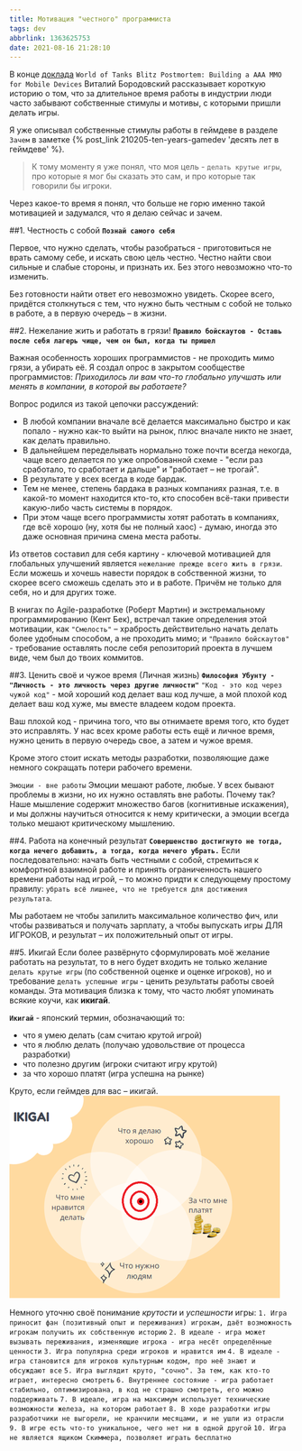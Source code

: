 ```yaml
---
title: Мотивация "честного" программиста
tags: dev
abbrlink: 1363625753
date: 2021-08-16 21:28:10
---
```


В конце [доклада](https://gdcvault.com/play/1022375/World-of-Tanks-Blitz-Postmortem) `World of Tanks Blitz Postmortem: Building a AAA MMO for Mobile Devices` Виталий Бородовский рассказывает короткую историю о том, что за длительное время работы в индустрии люди часто забывают собственные стимулы и мотивы, с которыми пришли делать игры.

Я уже описывал собственные стимулы работы в геймдеве в разделе `Зачем` в заметке {% post_link 210205-ten-years-gamedev 'десять лет в геймдеве' %}.

>К тому моменту я уже понял, что моя цель - `делать крутые игры`, про которые я мог бы сказать это сам, и про которые так говорили бы игроки.

Через какое-то время я понял, что больше не горю именно такой мотивацией и задумался, что я делаю сейчас и зачем.
<!-- more -->

##1. Честность с собой
**`Познай самого себя`**

Первое, что нужно сделать, чтобы разобраться - приготовиться не врать самому себе, и искать свою цель честно. Честно найти свои сильные и слабые стороны, и признать их. Без этого невозможно что-то изменить.

Без готовности найти ответ его невозможно увидеть. Скорее всего, придётся столкнуться с тем, что нужно быть честным с собой не только в работе, а в первую очередь – в жизни.

##2. Нежелание жить и работать в грязи!
**`Правило бойскаутов - Оставь после себя лагерь чище, чем он был, когда ты пришел`**

Важная особенность хороших программистов - не проходить мимо грязи, а убирать её. Я создал опрос в закрытом сообществе программистов: *Приходилось ли вам что-то глобально улучшать или менять в компании, в которой вы работаете?*

Вопрос родился из такой цепочки рассуждений:
- В любой компании вначале всё делается максимально быстро и как попало - нужно как-то выйти на рынок, плюс вначале никто не знает, как делать правильно.
- В дальнейшем переделывать нормально тоже почти всегда некогда, чаще всего делается по уже опробованной схеме - "если раз сработало, то сработает и дальше" и "работает – не трогай".
- В результате у всех всегда в коде бардак.
- Тем не менее, степень бардака в разных компаниях разная, т.е. в какой-то момент находится кто-то, кто способен всё-таки привести какую-либо часть системы в порядок.
- При этом чаще всего программисты хотят работать в компаниях, где всё хорошо (ну, хотя бы не полный хаос) - думаю, иногда это даже основная причина смена места работы.

Из ответов составил для себя картину - ключевой мотивацией для глобальных улучшений является `нежелание прежде всего жить в грязи`. Если можешь и хочешь навести порядок в собственной жизни, то скорее всего сможешь сделать это и в работе. Причём не только для себя, но и для других тоже.

В книгах по Agile-разработке (Роберт Мартин) и экстремальному программированию (Кент Бек), встречал такие определения этой мотивации, как `"Смелость"` – храбрость действительно начать делать более удобным способом, а не проходить мимо; и `"Правило бойскаутов"` - требование оставлять после себя репозиторий проекта в лучшем виде, чем был до твоих коммитов.

##3. Ценить своё и чужое время (Личная жизнь)
**`Философия Убунту - "Личность - это личность через другие личности"`**
`"Код - это код через чужой код"` - мой хороший код делает ваш код лучше, а мой плохой код делает ваш код хуже, мы вместе владеем кодом проекта.

Ваш плохой код - причина того, что вы отнимаете время того, кто будет это исправлять. У нас всех кроме работы есть ещё и личное время, нужно ценить в первую очередь свое, а затем и чужое время.

Кроме этого стоит искать методы разработки, позволяющие даже немного сокращать потери рабочего времени.

`Эмоции - вне работы`
Эмоции мешают работе, любые. У всех бывают проблемы в жизни, но их нужно оставлять вне работы. Почему так? Наше мышление содержит множество багов (когнитивные искажения), и мы должны научиться относится к нему критически, а эмоции всегда только мешают критическому мышлению.

##4. Работа на конечный результат
**`Совершенство достигнуто не тогда, когда нечего добавить, а тогда, когда нечего убрать.`**
Если последовательно: начать быть честными с собой, стремиться к комфортной взаимной работе и принять ограниченность нашего времени работы над игрой, – то можно придти к следующему простому правилу: `убрать всё лишнее, что не требуется для достижения результата`.

Мы работаем не чтобы запилить максимальное количество фич, или чтобы развиваться и получать зарплату, а чтобы выпускать игры ДЛЯ ИГРОКОВ, и результат – их положительный опыт от игры.


##5. Икигай
Если более развёрнуто сформулировать моё желание работать на результат, то в него будет входить не только желание `делать крутые игры` (по собственной оценке и оценке игроков), но и требование `делать успешные игры` - ценить результаты работы своей команды. Эта мотивация близка к тому, что часто любят упоминать всякие коучи, как **икигай**.

**`Икигай`** - японский термин, обозначающий то:
- что я умею делать (сам считаю крутой игрой)
- что я люблю делать (получаю удовольствие от процесса разработки)
- что полезно другим (игроки считают игру крутой)
- за что хорошо платят (игра успешна на рынке)

Круто, если геймдев для вас – икигай.
![ikigai](210816-honest-programmer-manifest/ikigai_small.png)

Немного уточню своё понимание *крутости* и *успешности* игры:
`1. Игра приносит фан (позитивный опыт и переживания) игрокам, даёт возможность игрокам получить их собственную историю`
`2. В идеале - игра может вызывать переживания, изменяющие игрока - игра несёт определённые ценности`
`3. Игра популярна среди игроков и нравится им`
`4. В идеале - игра становится для игроков культурным кодом, про неё знают и обсуждают все`
`5. Игра выглядит круто, "сочно". За тем, как кто-то играет, интересно смотреть`
`6. Внутреннее состояние - игра работает стабильно, оптимизирована, в код не страшно смотреть, его можно поддерживать`
`7. В идеале, игра на максимум использует технические возможности железа, на котором работает`
`8. В ходе разработки игры разработчики не выгорели, не кранчили месяцами, и не ушли из отрасли`
`9. В игре есть что-то уникальное, чего нет ни в одной другой`
`10. Игра не является ящиком Скиммера, позволяет играть бесплатно`

